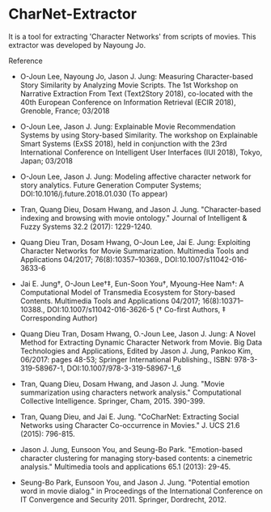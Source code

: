 # CharNet-Extractor
It is a tool for extracting 'Character Networks' from scripts of movies. This extractor was developed by Nayoung Jo.

Reference
* O-Joun Lee, Nayoung Jo, Jason J. Jung: Measuring Character-based Story Similarity by Analyzing Movie Scripts. The 1st Workshop on Narrative Extraction From Text (Text2Story 2018), co-located with the 40th European Conference on Information Retrieval (ECIR 2018), Grenoble, France; 03/2018

* O-Joun Lee, Jason J. Jung: Explainable Movie Recommendation Systems by using Story-based Similarity. The workshop on Explainable Smart Systems (ExSS 2018), held in conjunction with the 23rd International Conference on Intelligent User Interfaces (IUI 2018), Tokyo, Japan; 03/2018

* O-Joun Lee, Jason J. Jung: Modeling affective character network for story analytics. Future Generation Computer Systems; DOI:10.1016/j.future.2018.01.030 (To appear)

* Tran, Quang Dieu, Dosam Hwang, and Jason J. Jung. "Character-based indexing and browsing with movie ontology." Journal of Intelligent & Fuzzy Systems 32.2 (2017): 1229-1240.

* Quang Dieu Tran, Dosam Hwang, O-Joun Lee, Jai E. Jung: Exploiting Character Networks for Movie Summarization. Multimedia Tools and Applications 04/2017; 76(8):10357–10369., DOI:10.1007/s11042-016-3633-6

* Jai E. Jung†, O-Joun Lee†‡, Eun-Soon You†, Myoung-Hee Nam†: A Computational Model of Transmedia Ecosystem for Story-based Contents. Multimedia Tools and Applications 04/2017; 16(8):10371–10388., DOI:10.1007/s11042-016-3626-5 († Co-first Authors, ‡ Corresponding Author)

* Quang Dieu Tran, Dosam Hwang, O.-Joun Lee, Jason J. Jung: A Novel Method for Extracting Dynamic Character Network from Movie. Big Data Technologies and Applications, Edited by Jason J. Jung, Pankoo Kim, 06/2017: pages 48-53; Springer International Publishing., ISBN: 978-3-319-58967-1, DOI:10.1007/978-3-319-58967-1_6

* Tran, Quang Dieu, Dosam Hwang, and Jason J. Jung. "Movie summarization using characters network analysis." Computational Collective Intelligence. Springer, Cham, 2015. 390-399.

* Tran, Quang Dieu, and Jai E. Jung. "CoCharNet: Extracting Social Networks using Character Co-occurrence in Movies." J. UCS 21.6 (2015): 796-815.

* Jason J. Jung, Eunsoon You, and Seung-Bo Park. "Emotion-based character clustering for managing story-based contents: a cinemetric analysis." Multimedia tools and applications 65.1 (2013): 29-45.

* Seung-Bo Park, Eunsoon You, and Jason J. Jung. "Potential emotion word in movie dialog." in Proceedings of the International Conference on IT Convergence and Security 2011. Springer, Dordrecht, 2012.
